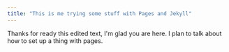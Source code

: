 ```yaml
---
title: "This is me trying some stuff with Pages and Jekyll"
---
```


Thanks for ready this edited text, I'm glad you are here. I plan to talk about how to set up a thing with pages.
